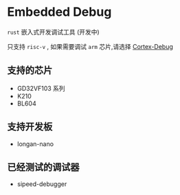 # Embedded Debug

`rust` 嵌入式开发调试工具 (开发中)

只支持 `risc-v` , 如果需要调试 `arm` 芯片,请选择 [Cortex-Debug](https://github.com/Marus/cortex-debug)

## 支持的芯片
* GD32VF103 系列
* K210
* BL604

## 支持开发板
* longan-nano

## 已经测试的调试器
* sipeed-debugger

